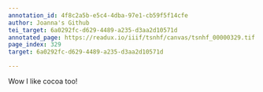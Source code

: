 ```yaml
---
annotation_id: 4f8c2a5b-e5c4-4dba-97e1-cb59f5f14cfe
author: Joanna's Github
tei_target: 6a0292fc-d629-4489-a235-d3aa2d10571d
annotated_page: https://readux.io/iiif/tsnhf/canvas/tsnhf_00000329.tif
page_index: 329
target: 6a0292fc-d629-4489-a235-d3aa2d10571d

---
```

<p>Wow I like cocoa too!</p>